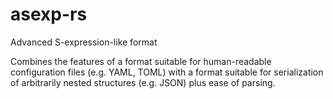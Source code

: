 # asexp-rs
Advanced S-expression-like format

Combines the features of a format suitable for human-readable configuration
files (e.g. YAML, TOML) with a format suitable for serialization of arbitrarily
nested structures (e.g. JSON) plus ease of parsing.
